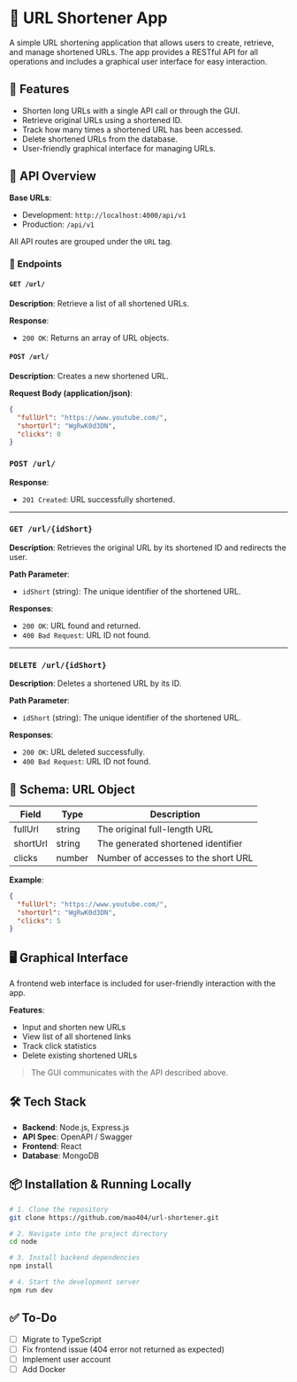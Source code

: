 # 🔗 URL Shortener App

A simple URL shortening application that allows users to create, retrieve, and manage shortened URLs. The app provides a RESTful API for all operations and includes a graphical user interface for easy interaction.

## 🚀 Features

- Shorten long URLs with a single API call or through the GUI.
- Retrieve original URLs using a shortened ID.
- Track how many times a shortened URL has been accessed.
- Delete shortened URLs from the database.
- User-friendly graphical interface for managing URLs.

## 🧩 API Overview

**Base URLs**:

- Development: `http://localhost:4000/api/v1`
- Production: `/api/v1`

All API routes are grouped under the `URL` tag.

### 📄 Endpoints

#### `GET /url/`

**Description**: Retrieve a list of all shortened URLs.

**Response**:

- `200 OK`: Returns an array of URL objects.

#### `POST /url/`

**Description**: Creates a new shortened URL.

**Request Body (application/json)**:

```json
{
  "fullUrl": "https://www.youtube.com/",
  "shortUrl": "WgRwK0d3DN",
  "clicks": 0
}
```

### `POST /url/`

**Response**:

- `201 Created`: URL successfully shortened.

---

### `GET /url/{idShort}`

**Description**: Retrieves the original URL by its shortened ID and redirects the user.

**Path Parameter**:

- `idShort` (string): The unique identifier of the shortened URL.

**Responses**:

- `200 OK`: URL found and returned.
- `400 Bad Request`: URL ID not found.

---

### `DELETE /url/{idShort}`

**Description**: Deletes a shortened URL by its ID.

**Path Parameter**:

- `idShort` (string): The unique identifier of the shortened URL.

**Responses**:

- `200 OK`: URL deleted successfully.
- `400 Bad Request`: URL ID not found.

## 📘 Schema: URL Object

| Field    | Type   | Description                         |
| -------- | ------ | ----------------------------------- |
| fullUrl  | string | The original full-length URL        |
| shortUrl | string | The generated shortened identifier  |
| clicks   | number | Number of accesses to the short URL |

**Example**:

```json
{
  "fullUrl": "https://www.youtube.com/",
  "shortUrl": "WgRwK0d3DN",
  "clicks": 5
}
```

## 🖥️ Graphical Interface

A frontend web interface is included for user-friendly interaction with the app.

**Features**:

- Input and shorten new URLs
- View list of all shortened links
- Track click statistics
- Delete existing shortened URLs

> The GUI communicates with the API described above.

## 🛠️ Tech Stack

- **Backend**: Node.js, Express.js
- **API Spec**: OpenAPI / Swagger
- **Frontend**: React
- **Database**: MongoDB

## 📦 Installation & Running Locally

```bash
# 1. Clone the repository
git clone https://github.com/mao404/url-shortener.git

# 2. Navigate into the project directory
cd node

# 3. Install backend dependencies
npm install

# 4. Start the development server
npm run dev
```

## ✅ To-Do

- [ ] Migrate to TypeScript
- [ ] Fix frontend issue (404 error not returned as expected)
- [ ] Implement user account
- [ ] Add Docker
